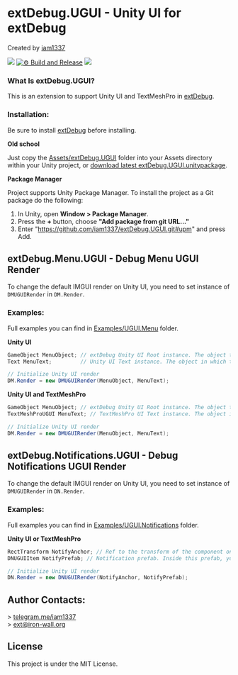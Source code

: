 
# extDebug.UGUI - Unity UI for extDebug

Created by [iam1337](https://github.com/iam1337)

![](https://img.shields.io/badge/unity-2021.1%20or%20later-green.svg)
[![⚙ Build and Release](https://github.com/Iam1337/extDebug.UGUI/actions/workflows/ci.yml/badge.svg)](https://github.com/Iam1337/extDebug.UGUI/actions/workflows/ci.yml)
[![](https://img.shields.io/github/license/iam1337/extDebug.UGUI.svg)](https://github.com/Iam1337/extDebug.UGUI/blob/master/LICENSE)

### What Is extDebug.UGUI?

This is an extension to support Unity UI and TextMeshPro in [extDebug](https://github.com/Iam1337/extDebug).

### Installation:

Be sure to install [extDebug](https://github.com/Iam1337/extDebug) before installing.

**Old school**

Just copy the [Assets/extDebug.UGUI](Assets/extDebug.UGUI) folder into your Assets directory within your Unity project, or [download latest extDebug.UGUI.unitypackage](https://github.com/iam1337/extDebug.UGUI/releases).

**Package Manager**

Project supports Unity Package Manager. To install the project as a Git package do the following:

1. In Unity, open **Window > Package Manager**.
2. Press the **+** button, choose **"Add package from git URL..."**
3. Enter "https://github.com/iam1337/extDebug.UGUI.git#upm" and press Add.

## extDebug.Menu.UGUI - Debug Menu UGUI Render
To change the default IMGUI render on Unity UI, you need to set instance of `DMUGUIRender` in `DM.Render`.

### Examples:

Full examples you can find in [Examples/UGUI.Menu](Assets/extDebug.UGUI/Examples/UGUI.Menu) folder.

**Unity UI**<br>
```C#
GameObject MenuObject; // extDebug Unity UI Root instance. The object to hide when the menu is hidden.
Text MenuText;         // Unity UI Text instance. The object in which the menu text will be displayed.

// Initialize Unity UI render
DM.Render = new DMUGUIRender(MenuObject, MenuText);
```

**Unity UI and TextMeshPro**<br>
```C#
GameObject MenuObject; // extDebug Unity UI Root instance. The object to hide when the menu is hidden.
TextMeshProUGUI MenuText; // TextMeshPro UI Text instance. The object in which the menu text will be displayed.

// Initialize Unity UI render
DM.Render = new DMUGUIRender(MenuObject, MenuText);
```

## extDebug.Notifications.UGUI - Debug Notifications UGUI Render
To change the default IMGUI render on Unity UI, you need to set instance of `DMUGUIRender` in `DN.Render`.

### Examples:

Full examples you can find in [Examples/UGUI.Notifications](Assets/extDebug.UGUI/Examples/UGUI.Notifications) folder.

**Unity UI or TextMeshPro**<br>
```C#
RectTransform NotifyAnchor; // Ref to the transform of the component on which the notification will be instantiated.
DNUGUIItem NotifyPrefab; // Notification prefab. Inside this prefab, you can choose between Unity UI and TextMeshPro

// Initialize Unity UI render
DN.Render = new DNUGUIRender(NotifyAnchor, NotifyPrefab);
```

## Author Contacts:
\> [telegram.me/iam1337](http://telegram.me/iam1337) <br>
\> [ext@iron-wall.org](mailto:ext@iron-wall.org)

## License
This project is under the MIT License.
